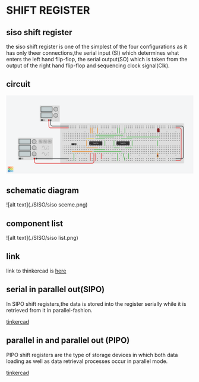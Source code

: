 # SHIFT REGISTER
## siso shift register
the siso shift register is one of the simplest of the four configurations as it has only theer connections,the serial input (SI) which determines what enters the left hand flip-flop, the serial output(SO) which is taken from the output of the right hand flip-flop and sequencing clock signal(Clk).
## circuit
![alt text](./SISO/siso.png)
## schematic diagram
![alt text](./SISO/siso sceme.png)
## component list
![alt text](./SISO/siso list.png)
## link
link to thinkercad is [here](https://www.tinkercad.com/things/7OdAKUCK7iY-siso/editel?sharecode=SxUTl0fseJxzmrrw0QnUV7unl9UjDjyKR0dxnAEZi4o)
## serial in parallel out(SIPO)
In SIPO shift registers,the data is stored into the register serially while it is retrieved from it in parallel-fashion.

[tinkercad](https://www.tinkercad.com/things/gBaIJGndnsh-sipo-1/editel?sharecode=Mb-e-YDlkdmaOyLcZrmn5F6EyEp1IuebNSuciQw4Ho8)
## parallel in and parallel out (PIPO)
PIPO shift registers are the type of storage devices in which both data loading as well as data retrieval processes occur in parallel mode.

[tinkercad](https://www.tinkercad.com/things/cqh6OT1nyX4-pipo/editel?sharecode=7ImP5mbztGKzq1YvOCgTbtict0cyO5fmPJ1AZZyJEvQ)
